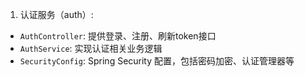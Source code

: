 1. 认证服务（auth）:

- `AuthController`: 提供登录、注册、刷新token接口
- `AuthService`: 实现认证相关业务逻辑
- `SecurityConfig`: Spring Security 配置，包括密码加密、认证管理器等

 